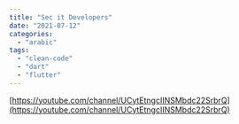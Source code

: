 ```yaml
---
title: "Sec it Developers"
date: "2021-07-12"
categories:
  - "arabic"
tags:
  - "clean-code"
  - "dart"
  - "flutter"
---
```


[https://youtube.com/channel/UCytEtngcIINSMbdc22SrbrQ](https://youtube.com/channel/UCytEtngcIINSMbdc22SrbrQ)
